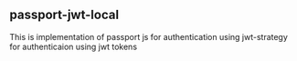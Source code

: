 ## passport-jwt-local
This is implementation of passport js for authentication using jwt-strategy for authenticaion using jwt tokens
